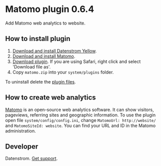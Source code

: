 Matomo plugin 0.6.4
===================
Add Matomo web analytics to website.

## How to install plugin

1. [Download and install Datenstrom Yellow](https://github.com/datenstrom/yellow/).
2. [Download and install Matomo](http://matomo.org/).
3. [Download plugin](https://github.com/datenstrom/yellow-plugins/raw/master/zip/matomo.zip). If you are using Safari, right click and select 'Download file as'.
4. Copy `matomo.zip` into your `system/plugins` folder.

To uninstall delete the [plugin files](update.ini).

## How to create web analytics

[Matomo](http://matomo.org/) is an open-source web analytics software. It can show visitors, pageviews, referring sites and geographic information. To use the plugin open file `system/config/config.ini`, change `MatomoUrl: http://website/` and `MatomoSiteId: website`. You can find your URL and ID in the Matomo administration.

## Developer

Datenstrom. [Get support](https://developers.datenstrom.se/help/support).

